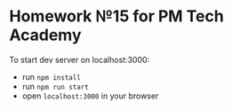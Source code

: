 # Homework №15 for PM Tech Academy

To start dev server on localhost:3000:
- run `npm install`
- run `npm run start`
- open `localhost:3000` in your browser